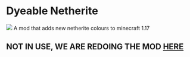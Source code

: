 # Dyeable Netherite
<img src = https://img.shields.io/github/workflow/status/gralp-1/dyeable-netherite/build>
A mod that adds new netherite colours to minecraft 1.17

## NOT IN USE, WE ARE REDOING THE MOD [HERE](https://github.com/iTechyn/DyeableNetheriteMkIII)
